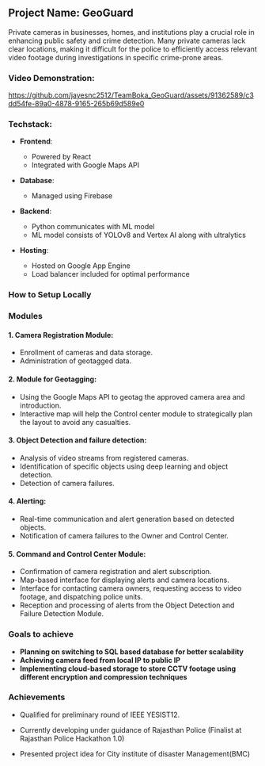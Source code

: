 ## Project Name: GeoGuard
Private cameras in businesses, homes, and institutions play a crucial role in enhancing public safety and crime detection. Many private cameras lack clear locations, making it difficult for the police to efficiently access relevant video footage during investigations in specific crime-prone areas.

### Video Demonstration:
 

https://github.com/jayesnc2512/TeamBoka_GeoGuard/assets/91362589/c3dd54fe-89a0-4878-9165-265b69d589e0

### Techstack: 
- **Frontend**:
  - Powered by React
  - Integrated with Google Maps API

- **Database**:
  - Managed using Firebase 

- **Backend**:
  - Python communicates with ML model
  - ML model consists of YOLOv8 and Vertex AI along with ultralytics

- **Hosting**:
  - Hosted on Google App Engine
  - Load balancer included for optimal performance
<!-- - Kubernetes Engine utilized -->
   


### How to Setup Locally

### Modules
#### 1. Camera Registration Module:
- Enrollment of cameras and data storage.
- Administration of geotagged data.

#### 2. Module for Geotagging:
- Using the Google Maps API to geotag the approved camera area and introduction.
- Interactive map will help the Control center module to strategically plan the layout to avoid any casualties.

#### 3. Object Detection and failure detection: 
- Analysis of video streams from registered cameras.
- Identification of specific objects using deep learning and object detection.
- Detection of camera failures.

#### 4. Alerting:
- Real-time communication and alert generation based on detected objects.
- Notification of camera failures to the Owner and Control Center.

#### 5. Command and Control Center Module:
- Confirmation of camera registration and alert subscription.
- Map-based interface for displaying alerts and camera locations.
- Interface for contacting camera owners, requesting access to video footage, and dispatching police units.
- Reception and processing of alerts from the Object Detection and Failure Detection Module.


### Goals to achieve
- **Planning on switching to SQL based database for better scalability**
- **Achieving camera feed from local IP to public IP**
- **Implementing cloud-based storage to store CCTV footage using different encryption and compression techniques**

### Achievements
- Qualified for preliminary round of IEEE YESIST12. 

- Currently developing under guidance of Rajasthan Police (Finalist at Rajasthan Police Hackathon 1.0)

- Presented project idea for City institute of disaster Management(BMC) 
